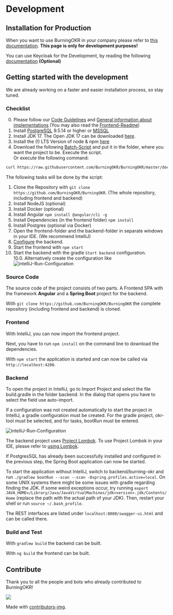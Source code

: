 # Development

## Installation for Production

When you want to use BurningOKR in your company please refer to [this documentation](../README.md). **This page is only for development purposes!**

You can use Keycloak for the Development, by reading the following [documentation](keycloak_development_install.md) **(Optional)**


## Getting started with the development

We are already working on a faster and easier installation process, so stay tuned.

### Checklist

0. Please follow our [Code Guidelines](../CODE_GUIDELINES.md) and [General information about implementations](developer_readme.md) (You may also read the [Frontend-Readme](../frontend/README.md))
1. Install [PostgreSQL](postgres_install.md) 9.5.14 or higher or [MSSQL](mssql_install.md)
2. Install JDK 17. The Open JDK 17 can be downloaded [here](https://www.oracle.com/java/technologies/javase/jdk17-archive-downloads.html).
3. Install the (!) LTS Version of node & npm [here](https://nodejs.org/en/download/)
4. Download the following [Batch-Script](/scripts/SetupBurningOKR_windows.bat) and put it in the folder, where you want the project to be. Execute the script.  
Or execute the following command:  

```bash
curl https://raw.githubusercontent.com/BurningOKR/BurningOKR/master/docs/scripts/SetupBurningOKR_windows.bat > temp.bat && temp.bat && DEL temp.bat
```

The following tasks will be done by the script:

   1. Clone the Repository with `git clone https://github.com/BurningOKR/BurningOKR`. (The whole repository, including frontend and backend)
   2. Install NodeJS (optional)
   3. Install Docker (optional)
   4. Install Angular `npm install @angular/cli -g`
   5. Install Dependencies (in the frontend folder) `npm install`
   6. Install Postgres (optional via Docker)
   7. Open the frontend-folder and the backend-folder in separate windows in your IDE. (We recommend IntelliJ)
   8. [Configure](configure.md) the backend.
   9. Start the frontend with `npm start`
   10. Start the backend with the gradle `Start backend` configuration.  
   10.0. Alternatively create the configuration like \
   ![intelliJ-Run-Configuration](/images/boot-run-config.png)

### Source Code

The source code of the project consists of two parts. A Frontend SPA with the framework **Angular** and a **Spring Boot** project for the backend.

With `git clone https://github.com/BurningOKR/BurningOKR` the complete repository (including frontend and backend) is cloned.

### Frontend

With IntelliJ, you can now import the frontend project.

Next, you have to run `npm install` on the command line to download the dependencies.

With `npm start` the application is started and can now be called via `http://localhost:4200`.

### Backend

To open the project in IntelliJ, go to Import Project and select the file build.gradle in the folder backend. In the dialog that opens you have to select the field use auto-import.

If a configuration was not created automatically to start the project in IntelliJ, a gradle configuration must be created. For the gradle project, okr-tool must be selected, and for tasks, bootRun must be entered.  

![intelliJ-Run-Configuration](/images/boot-run-config.png)  

The backend project uses [Project Lombok](https://projectlombok.org). To use Project Lombok in your IDE, please refer to [using Lombok](https://projectlombok.org/setup/overview).

If PostgresSQL has already been successfully installed and configured in the previous step, the Spring Boot application can now be started.

To start the application without IntelliJ, switch to backend/burning-okr and run `./gradlew bootRun --scan --scan -Dspring.profiles.active=local`. On some UNIX systems there might be some issues with gradle regarding finding the JDK.
If some weird exceptions occur, try running `export JAVA_HOME=/Library/Java/JavaVirtualMachines/jdk<version>.jdk/Contents/Home` (replace the path with the actual path of your JDK). Then, restart your shell or run `source ~/.bash_profile`.

The REST interfaces are listed under `localhost:8080/swagger-ui.html` and can be called there.

### Build and Test

With `gradlew build` the backend can be built.

With `ng build` the frontend can be built.

## Contribute

Thank you to all the people and bots who already contributed to BurningOKR!

<!-- generate new contributor list.. https://contributors-img.firebaseapp.com/ -->
<a href="https://github.com/BurningOKR/BurningOKR/graphs/contributors">
  <img src="https://contrib.rocks/image?repo=BurningOKR/BurningOKR" />
</a>

Made with [contributors-img](https://contrib.rocks).
